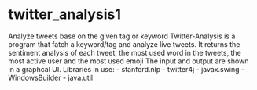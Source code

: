 # twitter_analysis1
Analyze tweets base on the given tag or keyword
Twitter-Analysis is a program that fatch a keyword/tag and analyze live tweets.
It returns the sentiment analysis of each tweet, the most used word in the tweets, the most active user and the most used emoji
The input and output are shown in a graphcal UI. 
Libraries in use:
    - stanford.nlp
    - twitter4j
    - javax.swing - WindowsBuilder
    - java.util

